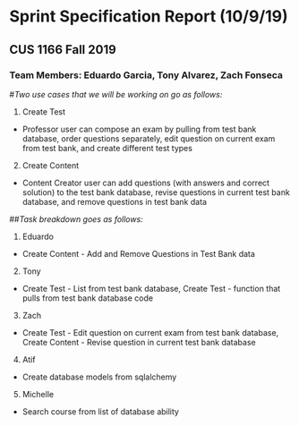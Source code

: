 # Sprint Specification Report (10/9/19)
## CUS 1166 Fall 2019
### Team Members: Eduardo Garcia, Tony Alvarez, Zach Fonseca

#*Two use cases that we will be working on go as follows:*
1. Create Test
- Professor user can compose an exam by pulling from test bank database, order questions separately, edit question on current exam from test bank, and create different test types
2. Create Content
- Content Creator user can add questions (with answers and correct solution) to the test bank database, revise questions in current test bank database, and remove questions in test bank data

##*Task breakdown goes as follows:*
1. Eduardo
- Create Content - Add and Remove Questions in Test Bank data
2. Tony
- Create Test - List from test bank database, Create Test - function that pulls from test bank database code
3. Zach
- Create Test - Edit question on current exam from test bank database, Create Content - Revise question in current test bank database
4. Atif
- Create database models from sqlalchemy
5. Michelle
- Search course from list of database ability
